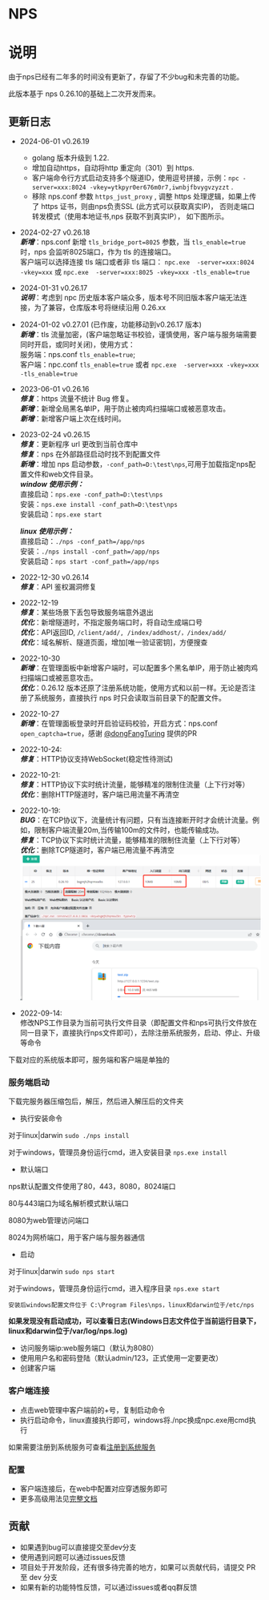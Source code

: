 # NPS

# 说明
由于nps已经有二年多的时间没有更新了，存留了不少bug和未完善的功能。

此版本基于 nps 0.26.10的基础上二次开发而来。


## 更新日志  
- 2024-06-01  v0.26.19  
  - golang 版本升级到 1.22.
  - 增加自动https，自动将http 重定向（301）到 https.  
  - 客户端命令行方式启动支持多个隧道ID，使用逗号拼接，示例：`npc -server=xxx:8024 -vkey=ytkpyr0er676m0r7,iwnbjfbvygvzyzzt` .
  - 移除 nps.conf 参数 `https_just_proxy` , 调整 https 处理逻辑，如果上传了 https 证书，则由nps负责SSL (此方式可以获取真实IP)，
      否则走端口转发模式（使用本地证书,nps 获取不到真实IP）， 如下图所示。    

- 2024-02-27  v0.26.18  
  ***新增***：nps.conf 新增 `tls_bridge_port=8025` 参数，当 `tls_enable=true` 时，nps 会监听8025端口，作为 tls 的连接端口。  
             客户端可以选择连接 tls 端口或者非 tls 端口： `npc.exe  -server=xxx:8024 -vkey=xxx` 或 `npc.exe  -server=xxx:8025 -vkey=xxx -tls_enable=true`
  
  
- 2024-01-31  v0.26.17  
  ***说明***：考虑到 npc 历史版本客户端众多，版本号不同旧版本客户端无法连接，为了兼容，仓库版本号将继续沿用 0.26.xx


- 2024-01-02  v0.27.01  (已作废，功能移动到v0.26.17 版本)  
  ***新增***：tls 流量加密，(客户端忽略证书校验，谨慎使用，客户端与服务端需要同时开启，或同时关闭)，使用方式：   
             服务端：nps.conf `tls_enable=true`;    
             客户端：npc.conf `tls_enable=true` 或者 `npc.exe  -server=xxx -vkey=xxx -tls_enable=true`  

  
- 2023-06-01  v0.26.16  
  ***修复***：https 流量不统计 Bug 修复。  
  ***新增***：新增全局黑名单IP，用于防止被肉鸡扫描端口或被恶意攻击。  
  ***新增***：新增客户端上次在线时间。


- 2023-02-24  v0.26.15  
  ***修复***：更新程序 url 更改到当前仓库中   
  ***修复***：nps 在外部路径启动时找不到配置文件  
  ***新增***：增加 nps 启动参数，`-conf_path=D:\test\nps`,可用于加载指定nps配置文件和web文件目录。  
  ***window 使用示例：***  
  直接启动：`nps.exe -conf_path=D:\test\nps`  
  安装：`nps.exe install -conf_path=D:\test\nps`    
  安装启动：`nps.exe start`      

  ***linux 使用示例：***    
  直接启动：`./nps -conf_path=/app/nps`  
  安装：`./nps install -conf_path=/app/nps`  
  安装启动：`nps start -conf_path=/app/nps`  



- 2022-12-30  v0.26.14  
  ***修复***：API 鉴权漏洞修复


- 2022-12-19  
***修复***：某些场景下丢包导致服务端意外退出  
***优化***：新增隧道时，不指定服务端口时，将自动生成端口号  
***优化***：API返回ID, `/client/add/, /index/addhost/，/index/add/ `   
***优化***：域名解析、隧道页面，增加[唯一验证密钥]，方便搜查  


- 2022-10-30   
***新增***：在管理面板中新增客户端时，可以配置多个黑名单IP，用于防止被肉鸡扫描端口或被恶意攻击。  
***优化***：0.26.12 版本还原了注册系统功能，使用方式和以前一样。无论是否注册了系统服务，直接执行 nps 时只会读取当前目录下的配置文件。


- 2022-10-27  
***新增***：在管理面板登录时开启验证码校验，开启方式：nps.conf `open_captcha=true`，感谢 [@dongFangTuring](https://github.com/dongFangTuring) 提供的PR  

  
- 2022-10-24:     
***修复***：HTTP协议支持WebSocket(稳定性待测试)
  

- 2022-10-21:   
***修复***：HTTP协议下实时统计流量，能够精准的限制住流量（上下行对等）  
***优化***：删除HTTP隧道时，客户端已用流量不再清空


- 2022-10-19:  
***BUG***：在TCP协议下，流量统计有问题，只有当连接断开时才会统计流量。例如，限制客户端流量20m,当传输100m的文件时，也能传输成功。  
***修复***：TCP协议下实时统计流量，能够精准的限制住流量（上下行对等）  
***优化***：删除TCP隧道时，客户端已用流量不再清空
![image](image/new/tcp_limit.png)


- 2022-09-14:  
修改NPS工作目录为当前可执行文件目录（即配置文件和nps可执行文件放在同一目录下，直接执行nps文件即可），去除注册系统服务，启动、停止、升级等命令



下载对应的系统版本即可，服务端和客户端是单独的

### 服务端启动
下载完服务器压缩包后，解压，然后进入解压后的文件夹

- 执行安装命令

对于linux|darwin ```sudo ./nps install```

对于windows，管理员身份运行cmd，进入安装目录 ```nps.exe install```

- 默认端口

nps默认配置文件使用了80，443，8080，8024端口

80与443端口为域名解析模式默认端口

8080为web管理访问端口

8024为网桥端口，用于客户端与服务器通信

- 启动

对于linux|darwin ```sudo nps start```

对于windows，管理员身份运行cmd，进入程序目录 ```nps.exe start```

```安装后windows配置文件位于 C:\Program Files\nps，linux和darwin位于/etc/nps```

**如果发现没有启动成功，可以查看日志(Windows日志文件位于当前运行目录下，linux和darwin位于/var/log/nps.log)**
- 访问服务端ip:web服务端口（默认为8080）
- 使用用户名和密码登陆（默认admin/123，正式使用一定要更改）
- 创建客户端

### 客户端连接
- 点击web管理中客户端前的+号，复制启动命令
- 执行启动命令，linux直接执行即可，windows将./npc换成npc.exe用cmd执行

如果需要注册到系统服务可查看[注册到系统服务](https://ehang-io.github.io/nps/#/use?id=注册到系统服务)

### 配置
- 客户端连接后，在web中配置对应穿透服务即可
- 更多高级用法见[完整文档](https://ehang-io.github.io/nps/)

## 贡献
- 如果遇到bug可以直接提交至dev分支
- 使用遇到问题可以通过issues反馈
- 项目处于开发阶段，还有很多待完善的地方，如果可以贡献代码，请提交 PR 至 dev 分支
- 如果有新的功能特性反馈，可以通过issues或者qq群反馈





